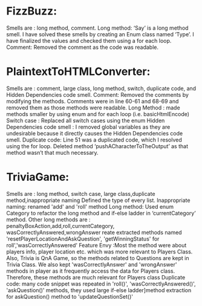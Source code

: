 # FizzBuzz:
Smells are : long method, comment.
Long method: ‘Say’ is a long method smell.
I have solved these smells by creating an Enum class named ‘Type’. I have finalized the values and checked them using a for each loop. 
Comment: Removed the comment as the code was readable.

# PlaintextToHTMLConverter:
Smells are : comment, large class, long method, switch, duplicate code, and Hidden Dependencies code smell.
Comment: Removed the comments by modifying the methods. Comments were in line 60-61 and 68-69 and removed them as those methods were readable.
Long Method : made methods smaller by using enum and for each loop (i.e. basicHtmlEncode)
Switch case : Replaced all switch cases using the enum
Hidden Dependencies code smell : I removed global variables as they are undesirable because it directly causes the Hidden Dependencies code smell.
Duplicate code: Line 51 was a duplicated code, which I resolved using the for loop.
Deleted method ‘pushACharacterToTheOutput’ as that method wasn’t that much necessary. 


# TriviaGame:
Smells are : long method, switch case, large class,duplicate method,inappropriate naming
Defined the type of every list.
Inappropriate naming: renamed 'add' and 'roll' method
Long method: Used enum Category to refactor the long method and if-else ladder in ‘currentCategory’ method.
Other long methods are : penaltyBoxAction,add,roll,currentCategory, wasCorrectlyAnswered,wrongAnswer
reate extracted methods named 'resetPlayerLocationAndAskQuestion', 'getWinningStatus' for roll','wasCorrectlyAnswered' 
Feature Envy :Most the method were about players info, player location etc. which was more relevant to Players Class. Also, Trivia is QnA Game, so the methods related to Questions are kept in Trivia Class. We also kept 'wasCorrectlyAnswer' and 'wrongAnswer' methods in player as it frequently access the data for Players class. Therefore, these methods are much relevant for Players class
Duplicate code: many code snippet was repeated in 'roll()', 'wasCorrectlyAnswered()', 'askQuestion()' methods, they used large if-else ladder]method extraction for askQuestion() method to 'updateQuestionSet()' 






